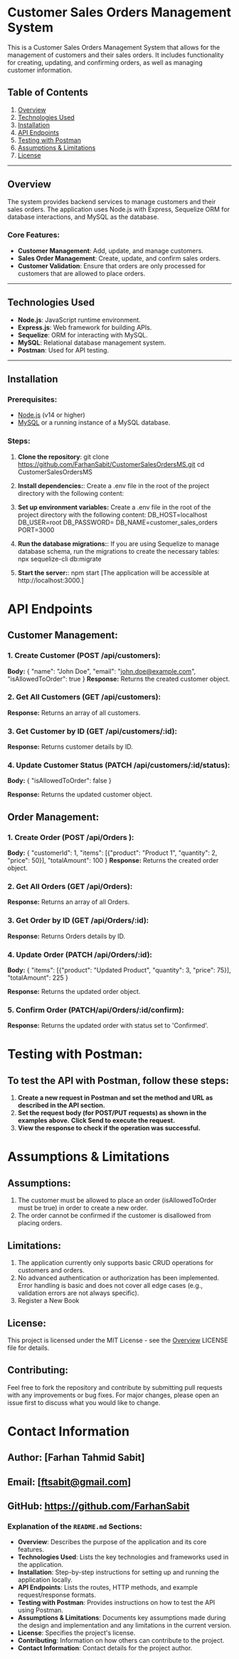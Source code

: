 # Customer Sales Orders Management System

This is a Customer Sales Orders Management System that allows for the management of customers and their sales orders. It includes functionality for creating, updating, and confirming orders, as well as managing customer information.

## Table of Contents
1. [Overview](#overview)
2. [Technologies Used](#technologies-used)
3. [Installation](#installation)
4. [API Endpoints](#api-endpoints)
5. [Testing with Postman](#testing-with-postman)
6. [Assumptions & Limitations](#assumptions--limitations)
7. [License](#license)

---

## Overview

The system provides backend services to manage customers and their sales orders. The application uses Node.js with Express, Sequelize ORM for database interactions, and MySQL as the database.

### Core Features:
- **Customer Management**: Add, update, and manage customers.
- **Sales Order Management**: Create, update, and confirm sales orders.
- **Customer Validation**: Ensure that orders are only processed for customers that are allowed to place orders.

---

## Technologies Used
- **Node.js**: JavaScript runtime environment.
- **Express.js**: Web framework for building APIs.
- **Sequelize**: ORM for interacting with MySQL.
- **MySQL**: Relational database management system.
- **Postman**: Used for API testing.

---

## Installation

### Prerequisites:
- [Node.js](https://nodejs.org) (v14 or higher)
- [MySQL](https://www.mysql.com/downloads/) or a running instance of a MySQL database.

### Steps:
1. **Clone the repository**:
   git clone https://github.com/FarhanSabit/CustomerSalesOrdersMS.git
   cd CustomerSalesOrdersMS

2. **Install dependencies:**:
Create a .env file in the root of the project directory with the following content:
3. **Set up environment variables:**
Create a .env file in the root of the project directory with the following content:
DB_HOST=localhost
DB_USER=root
DB_PASSWORD=
DB_NAME=customer_sales_orders
PORT=3000

4. **Run the database migrations:**:
If you are using Sequelize to manage database schema, run the migrations to create the necessary tables:
npx sequelize-cli db:migrate

5. **Start the server:**:
npm start
[The application will be accessible at http://localhost:3000.]

# API Endpoints
## Customer Management:
### 1. Create Customer (POST /api/customers):
**Body:**
{
  "name": "John Doe",
  "email": "john.doe@example.com",
  "isAllowedToOrder": true
}
**Response:** Returns the created customer object.

### 2. Get All Customers (GET /api/customers):
**Response:** Returns an array of all customers.

### 3. Get Customer by ID (GET /api/customers/:id):
**Response:** Returns customer details by ID.

### 4. Update Customer Status (PATCH /api/customers/:id/status):
**Body:**
{
  "isAllowedToOrder": false
}

**Response:** Returns the updated customer object.

## Order Management:
### 1. Create Order  (POST /api/Orders ):
**Body:**
{
  "customerId": 1,
  "items": [{"product": "Product 1", "quantity": 2, "price": 50}],
  "totalAmount": 100
}
**Response:** Returns the created order object.

### 2. Get All Orders  (GET /api/Orders):
**Response:** Returns an array of all Orders.

### 3. Get Order  by ID (GET /api/Orders/:id):
**Response:** Returns Orders details by ID.

### 4. Update Order (PATCH /api/Orders/:id):
**Body:**
{
  "items": [{"product": "Updated Product", "quantity": 3, "price": 75}],
  "totalAmount": 225
}

**Response:** Returns the updated order object.

### 5. Confirm Order (PATCH/api/Orders/:id/confirm):
**Response:** Returns the updated order with status set to 'Confirmed'.

# Testing with Postman:
## To test the API with Postman, follow these steps:
1. **Create a new request in Postman and set the method and URL as described in the API section.**
2. **Set the request body (for POST/PUT requests) as shown in the examples above.**
    **Click Send to execute the request.**
4. **View the response to check if the operation was successful.**

# Assumptions & Limitations
## Assumptions:
1. The customer must be allowed to place an order (isAllowedToOrder must be true) in order to create a new order.
2. The order cannot be confirmed if the customer is disallowed from placing orders.

## Limitations:
1. The application currently only supports basic CRUD operations for customers and orders.
2. No advanced authentication or authorization has been implemented.
Error handling is basic and does not cover all edge cases (e.g., validation errors are not always specific).
3. Register a New Book

## License:
This project is licensed under the MIT License - see the [Overview](#overview) LICENSE file for details.

## Contributing:
Feel free to fork the repository and contribute by submitting pull requests with any improvements or bug fixes. For major changes, please open an issue first to discuss what you would like to change.

# Contact Information
## Author: [Farhan Tahmid Sabit]
## Email: [ftsabit@gmail.com]
## GitHub: https://github.com/FarhanSabit


### **Explanation of the `README.md` Sections:**

- **Overview**: Describes the purpose of the application and its core features.
- **Technologies Used**: Lists the key technologies and frameworks used in the application.
- **Installation**: Step-by-step instructions for setting up and running the application locally.
- **API Endpoints**: Lists the routes, HTTP methods, and example request/response formats.
- **Testing with Postman**: Provides instructions on how to test the API using Postman.
- **Assumptions & Limitations**: Documents key assumptions made during the design and implementation and any limitations in the current version.
- **License**: Specifies the project's license.
- **Contributing**: Information on how others can contribute to the project.
- **Contact Information**: Contact details for the project author.
